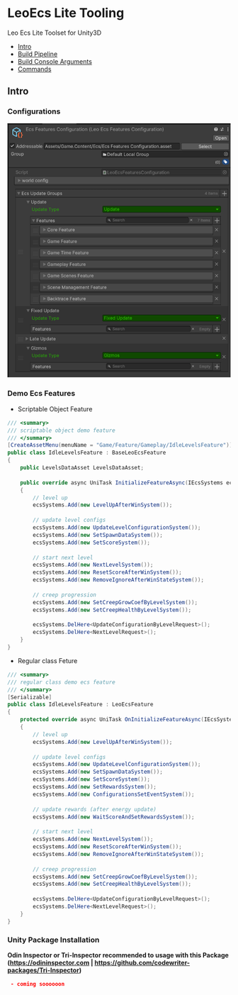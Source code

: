 # LeoEcs Lite Tooling

Leo Ecs Lite Toolset for Unity3D

- [Intro](#getting-started)
- [Build Pipeline](#build-pipeline)
- [Build Console Arguments](#build-console-arguments)
- [Commands](#commands)


## Intro

### Configurations

![](https://github.com/UnioGame/UniGame.LeoEcsLite/blob/master/GitAssets/ecslite1.png)


### Demo Ecs Features

- Scriptable Object Feature

```cs
/// <summary>
/// scriptable object demo feature
/// </summary>
[CreateAssetMenu(menuName = "Game/Feature/Gameplay/IdleLevelsFeature")]
public class IdleLevelsFeature : BaseLeoEcsFeature
{
    public LevelsDataAsset LevelsDataAsset;

    public override async UniTask InitializeFeatureAsync(IEcsSystems ecsSystems)
    {
        // level up
        ecsSystems.Add(new LevelUpAfterWinSystem());
        
        // update level configs
        ecsSystems.Add(new UpdateLevelConfigurationSystem());
        ecsSystems.Add(new SetSpawnDataSystem());
        ecsSystems.Add(new SetScoreSystem());
        
        // start next level 
        ecsSystems.Add(new NextLevelSystem());
        ecsSystems.Add(new ResetScoreAfterWinSystem());
        ecsSystems.Add(new RemoveIgnoreAfterWinStateSystem());
        
        // creep progression
        ecsSystems.Add(new SetCreepGrowCoefByLevelSystem());
        ecsSystems.Add(new SetCreepHealthByLevelSystem());
        
        ecsSystems.DelHere<UpdateConfigurationByLevelRequest>();
        ecsSystems.DelHere<NextLevelRequest>();
    }
}
```

- Regular class Feture

```cs
/// <summary>
/// regular class demo ecs feature
/// </summary>
[Serializable]
public class IdleLevelsFeature : LeoEcsFeature
{
    protected override async UniTask OnInitializeFeatureAsync(IEcsSystems ecsSystems)
    {
        // level up
        ecsSystems.Add(new LevelUpAfterWinSystem());
        
        // update level configs
        ecsSystems.Add(new UpdateLevelConfigurationSystem());
        ecsSystems.Add(new SetSpawnDataSystem());
        ecsSystems.Add(new SetScoreSystem());
        ecsSystems.Add(new SetRewardsSystem());
        ecsSystems.Add(new ConfigurationsSetEventSystem());
        
        // update rewards (after energy update)
        ecsSystems.Add(new WaitScoreAndSetRewardsSystem());
        
        // start next level 
        ecsSystems.Add(new NextLevelSystem());
        ecsSystems.Add(new ResetScoreAfterWinSystem());
        ecsSystems.Add(new RemoveIgnoreAfterWinStateSystem());
        
        // creep progression
        ecsSystems.Add(new SetCreepGrowCoefByLevelSystem());
        ecsSystems.Add(new SetCreepHealthByLevelSystem());
        
        ecsSystems.DelHere<UpdateConfigurationByLevelRequest>();
        ecsSystems.DelHere<NextLevelRequest>();
    }
}
```

### Unity Package Installation

**Odin Inspector or Tri-Inspector recommended to usage with this Package (https://odininspector.com | https://github.com/codewriter-packages/Tri-Inspector)**

```json
 - coming soooooon
```



